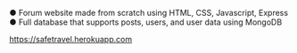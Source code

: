 ●	Forum website made from scratch using HTML, CSS, Javascript, Express
●	Full database that supports posts, users, and user data using MongoDB


https://safetravel.herokuapp.com
